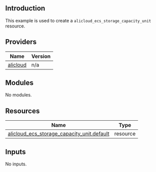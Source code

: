 ## Introduction

This example is used to create a `alicloud_ecs_storage_capacity_unit` resource.

<!-- BEGIN_TF_DOCS -->
## Providers

| Name | Version |
|------|---------|
| <a name="provider_alicloud"></a> [alicloud](#provider\_alicloud) | n/a |

## Modules

No modules.

## Resources

| Name | Type |
|------|------|
| [alicloud_ecs_storage_capacity_unit.default](https://registry.terraform.io/providers/aliyun/alicloud/latest/docs/resources/ecs_storage_capacity_unit) | resource |

## Inputs

No inputs.
<!-- END_TF_DOCS -->    
